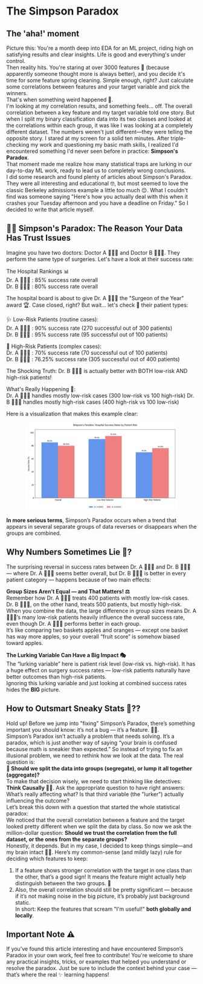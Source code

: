# The Simpson Paradox

## The 'aha!' moment
Picture this: You're a month deep into EDA for an ML project, riding high on satisfying results and clear insights. Life is good and everything's under control.  
Then reality hits. You're staring at over 3000 features 🤯 (because apparently someone thought more is always better), and you decide it's time for some feature spring cleaning. Simple enough, right? Just calculate some correlations between features and your target variable and pick the winners.  
That's when something weird happened 🧐.  
I'm looking at my correlation results, and something feels... off. The overall correlation between a key feature and my target variable told one story. But when I split my binary classification data into its two classes and looked at the correlations within each group, it was like I was looking at a completely different dataset. The numbers weren't just different—they were telling the opposite story.
I stared at my screen for a solid ten minutes. After triple-checking my work and questioning my basic math skills, I realized I'd encountered something I'd never seen before in practice: **Simpson's Paradox**.  
That moment made me realize how many statistical traps are lurking in our day-to-day ML work, ready to lead us to completely wrong conclusions.  
I did some research and found plenty of articles about Simpson's Paradox. They were all interesting and educational 🤓, but most seemed to love the classic Berkeley admissions example a little too much 😔. What I couldn't find was someone saying "Here's how you actually deal with this when it crashes your Tuesday afternoon and you have a deadline on Friday."
So I decided to write that article myself.

## 🕵️‍♂️ Simpson's Paradox: The Reason Your Data Has Trust Issues
Imagine you have two doctors: Doctor A 👩🏼‍⚕️ and Doctor B 🧑🏼‍⚕️. They perform the same type of surgeries. Let's have a look at their success rate:  
  
The Hospital Rankings 📊  
Dr. A 👩🏼‍⚕️ : 85% success rate overall  
Dr. B 🧑🏼‍⚕️ : 80% success rate overall  
  
The hospital board is about to give Dr. A 👩🏼‍⚕️ the "Surgeon of the Year" award 🏆. Case closed, right?
But wait... let's check 🧐 their patient types:  
  
🩺 Low-Risk Patients (routine cases):  
Dr. A 👩🏼‍⚕️ : 90% success rate (270 successful out of 300 patients)  
Dr. B 🧑🏼‍⚕️ : 95% success rate (95 successful out of 100 patients)  
  
🚨 High-Risk Patients (complex cases):  
Dr. A 👩🏼‍⚕️ : 70% success rate (70 successful out of 100 patients)  
Dr. B 🧑🏼‍⚕️ : 76.25% success rate (305 successful out of 400 patients)  
  
The Shocking Truth: Dr. B 🧑🏼‍⚕️ is actually better with BOTH low-risk AND high-risk patients!  
  
What's Really Happening 🔎:  
Dr. A 👩🏼‍⚕️ handles mostly low-risk cases (300 low-risk vs 100 high-risk)
Dr. B 🧑🏼‍⚕️ handles mostly high-risk cases (400 high-risk vs 100 low-risk)  
   
Here is a visualization that makes this example clear:  
<p align="center">
  <img src="figures/simpsons_paradox_figure.png" alt="Simpson's Paradox" width="400"/>
</p>
  
**In more serious terms**, Simpson’s Paradox occurs when a trend that appears in several separate groups of data reverses or disappears when the groups are combined.  
  
## Why Numbers Sometimes Lie 🤥?  
The surprising reversal in success rates between Dr. A 👩🏼‍⚕️ and Dr. B 🧑🏼‍⚕️ — where Dr. A 👩🏼‍⚕️ seems better overall, but Dr. B 🧑🏼‍⚕️ is better in every patient category — happens because of two main effects:  
  
**Group Sizes Aren’t Equal — and That Matters! ⚖️**  
Remember how Dr. A 👩🏼‍⚕️ treats 400 patients with mostly low-risk cases. Dr. B 🧑🏼‍⚕️, on the other hand, treats 500 patients, but mostly high-risk.  
When you combine the data, the large difference in group sizes means Dr. A 👩🏼‍⚕️’s many low-risk patients heavily influence the overall success rate, even though Dr. A 🧑🏼‍⚕️ performs better in each group.  
It’s like comparing two baskets apples and oranges — except one basket has way more apples, so your overall “fruit score” is somehow biased toward apples.  
  
**The Lurking Variable Can Have a Big Impact 🎭**  
The “lurking variable” here is patient risk level (low-risk vs. high-risk). It has a huge effect on surgery success rates — low-risk patients naturally have better outcomes than high-risk patients.  
Ignoring this lurking variable and just looking at combined success rates hides the **BIG** picture.

## How to Outsmart Sneaky Stats 🔎??
Hold up! Before we jump into "fixing" Simpson’s Paradox, there’s something important you should know: it’s not a bug — it’s a feature. 🐞✨.  
Simpson’s Paradox isn’t actually a problem that needs solving. It’s a paradox, which is just another way of saying “your brain is confused because math is sneakier than expected.” So instead of trying to fix an illusional problem, we need to rethink how we look at the data. The real question is:  
**🤔 Should we split the data into groups (segregate), or lump it all together (aggregate)?**  
To make that decision wisely, we need to start thinking like detectives: **Think Causally 🕵️‍♂️**. Ask the appropriate question to have right answers: What’s really affecting what? Is that third variable (the "lurker") actually influencing the outcome?  
Let’s break this down with a question that started the whole statistical paradox:  
We noticed that the overall correlation between a feature and the target looked pretty different when we split the data by class. So now we ask the million-dollar question: **Should we trust the correlation from the full dataset, or the ones from the separate groups?**  
Honestly, it depends. But in my case, I decided to keep things simple—and my brain intact 🧠💡. Here’s my common-sense (and mildly lazy) rule for deciding which features to keep:  
1. If a feature shows stronger correlation with the target in one class than the other, that’s a good sign! It means the feature might actually help distinguish between the two groups. 🎯
2. Also, the overall correlation should still be pretty significant — because if it’s not making noise in the big picture, it’s probably just background static.  
In short: Keep the features that scream "I'm useful!" **both globally and locally**.

## Important Note ⚠️
If you’ve found this article interesting and have encountered Simpson’s Paradox in your own work, feel free to contribute! You're welcome to share any practical insights, tricks, or examples that helped you understand or resolve the paradox. Just be sure to include the context behind your case — that’s where the real ✨ learning happens!
